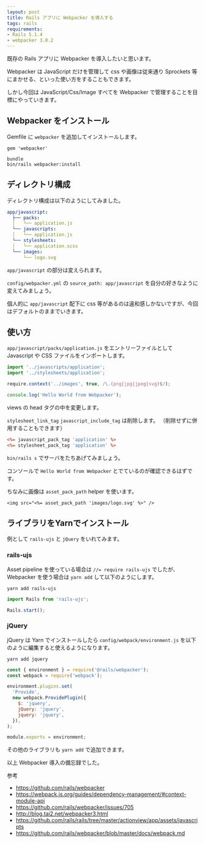 ```yaml
---
layout: post
title: Rails アプリに Webpacker を導入する
tags: rails
requirements:
- Rails 5.1.4
- webpacker 3.0.2
---
```


既存の Rails アプリに Webpacker を導入したいと思います。

Webpacker は JavaScript だけを管理して css や画像は従来通り Sprockets 等にまかせる、といった使い方をすることもできます。

しかし今回は JavaScript/Css/Image すべてを Webpacker で管理することを目標にやっていきます。

## Webpacker をインストール

Gemfile に `webpacker` を追加してインストールします。

```ruby:Gemfile
gem 'webpacker'
```

```shell
bundle
bin/rails webpacker:install
```

## ディレクトリ構成

ディレクトリ構成は以下のようにしてみました。

```yml
app/javascript:
  ├── packs:
  │   └── application.js
  └── javascripts:
  │   └── application.js
  └── stylesheets:
  │   └── application.scss
  └── images:
      └── logo.svg
```

`app/javascript` の部分は変えられます。

`config/webpacker.yml` の `source_path: app/javascript` を自分の好きなように変えてみましょう。

個人的に `app/javascript` 配下に css 等があるのは違和感しかないですが、今回はデフォルトのままでいきます。

## 使い方

`app/javascript/packs/application.js` をエントリーファイルとして Javascript や CSS ファイルをインポートします。

```javascript:app/javascript/packs/application.js
import '../javascripts/application';
import '../stylesheets/application';

require.context('../images', true, /\.(png|jpg|jpeg|svg)$/);

console.log('Hello World from Webpacker');
```

views の head タグの中を変更します。

`stylesheet_link_tag` `javascript_include_tag` は削除します。
（削除せずに併用することもできます）

```erb:app/views/layouts/application.html.erb
<%= javascript_pack_tag 'application' %>
<%= stylesheet_pack_tag 'application' %>
```

`bin/rails s` でサーバをたちあげてみましょう。

コンソールで `Hello World from Webpacker` とでているのが確認できるはずです。

ちなみに画像は `asset_pack_path` helper を使います。

```erb
<img src="<%= asset_pack_path 'images/logo.svg' %>" />
```

## ライブラリをYarnでインストール

例として `rails-ujs` と `jQuery` をいれてみます。

### rails-ujs

Asset pipeline を使っている場合は `//= require rails-ujs` でしたが、
Webpacker を使う場合は `yarn add` して以下のようにします。

```shell
yarn add rails-ujs
```

```javascript:app/javascript/javascripts/application.js
import Rails from 'rails-ujs';

Rails.start();
```

### jQuery

jQuery は Yarn でインストールしたら `config/webpack/environment.js` を以下のように編集すると使えるようになります。

```shell
yarn add jquery
```

```javascript:config/webpack/environment.js
const { environment } = require('@rails/webpacker');
const webpack = require('webpack');

environment.plugins.set(
  'Provide',
  new webpack.ProvidePlugin({
    $: 'jquery',
    jQuery: 'jquery',
    jquery: 'jquery',
  }),
);

module.exports = environment;
```

その他のライブラリも `yarn add` で追加できます。

以上 Webpacker 導入の備忘録でした。


参考

- <https://github.com/rails/webpacker>
- <https://webpack.js.org/guides/dependency-management/#context-module-api>
- <https://github.com/rails/webpacker/issues/705>
- <http://blog.tai2.net/webpacker3.html>
- <https://github.com/rails/rails/tree/master/actionview/app/assets/javascripts>
- <https://github.com/rails/webpacker/blob/master/docs/webpack.md>
